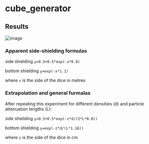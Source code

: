 # cube_generator

## Results
![image](https://user-images.githubusercontent.com/53089531/171359272-fe61ee45-32af-4dac-9e88-4469d8870804.png)

### Apparent side-shielding formulas

side shielding
```y=0.5+0.5*exp(-x*0.8)```

bottom shielding
```y=exp(-x*1.1)```

where ```x``` is the side of the dice in metres

### Extrapolation and general furmalas

After repeating this experiment for different densities (d) and particle attenuation lengths (L):

side shielding
```y=0.5+0.5*exp(-z*d/(2*L*0.8))```

bottom shielding
```y=exp(-z*d/(L*1.16))```

where ```z``` is the side of the dice in cm

<!---
More results

figures
y=0.5+0.5*exp(-x*0.79969)
y=0.5+0.5*exp(-z*2.65/(2*208*0.79658))
y=0+1*exp(-x*1.0828)
y=0+1*exp(-z*2.65/(208*1.1766))

less cubes

rho=2.65; L=208
y=0.5+0.5*exp(-x*0.80137)
y=0.5+0.5*exp(-z*2.65/(2*208*0.79491))
y=0+1*exp(-x*1.1032)
y=0+1*exp(-z*2.65/(208*1.1548))

y=0.5+0.5*exp(-x*0.80504)
y=0.5+0.5*exp(-z*2.65/(2*208*0.79129))
y=0+1*exp(-x*1.1035)
y=0+1*exp(-z*2.65/(208*1.1545))

y=0.5+0.5*exp(-x*0.80076)
y=0.5+0.5*exp(-z*2.65/(2*208*0.79551))
y=0+1*exp(-x*1.1064)
y=0+1*exp(-z*2.65/(208*1.1516))

rho=2.7; L=208
y=0.5+0.5*exp(-x*0.81331)
y=0.5+0.5*exp(-z*2.7/(2*208*0.79803))
y=0+1*exp(-x*1.1209)
y=0+1*exp(-z*2.7/(208*1.158))

y=0.5+0.5*exp(-x*0.82509)
y=0.5+0.5*exp(-z*2.7/(2*208*0.78662))
y=0+1*exp(-x*1.1216)
y=0+1*exp(-z*2.7/(208*1.1574))

rho=2.65; L=160
y=0.5+0.5*exp(-x*1.0395)
y=0.5+0.5*exp(-z*2.65/(2*160*0.79667))
y=0+1*exp(-x*1.4043)
y=0+1*exp(-z*2.65/(160*1.1794))

y=0.5+0.5*exp(-x*1.0329)
y=0.5+0.5*exp(-z*2.65/(2*160*0.80173))
y=0+1*exp(-x*1.4093)
y=0+1*exp(-z*2.65/(160*1.1752))
--->
